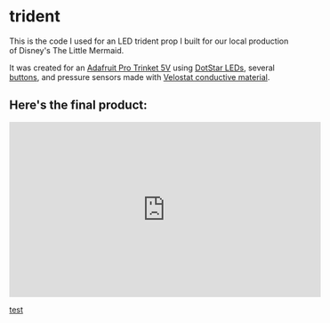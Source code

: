 # trident

This is the code I used for an LED trident prop I built for our local production of Disney's The Little Mermaid.

It was created for an [Adafruit Pro Trinket 5V](https://www.adafruit.com/products/2000) using [DotStar LEDs](https://www.adafruit.com/categories/885), several [buttons](https://www.adafruit.com/categories/235), and pressure sensors made with [Velostat conductive material](https://www.adafruit.com/products/1361).

## Here's the final product:
<iframe width="560" height="315" src="https://www.youtube.com/embed/uVdDKoUfJbE?rel=0" frameborder="0" allowfullscreen></iframe>

[test](/test)
